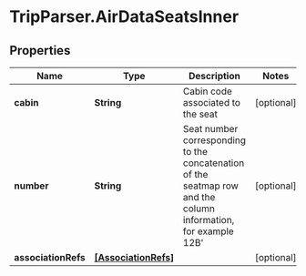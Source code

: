 # TripParser.AirDataSeatsInner

## Properties

Name | Type | Description | Notes
------------ | ------------- | ------------- | -------------
**cabin** | **String** | Cabin code associated to the seat | [optional] 
**number** | **String** | Seat number corresponding to the concatenation of the seatmap row and the column information, for example 12B&#39; | [optional] 
**associationRefs** | [**[AssociationRefs]**](AssociationRefs.md) |  | [optional] 


